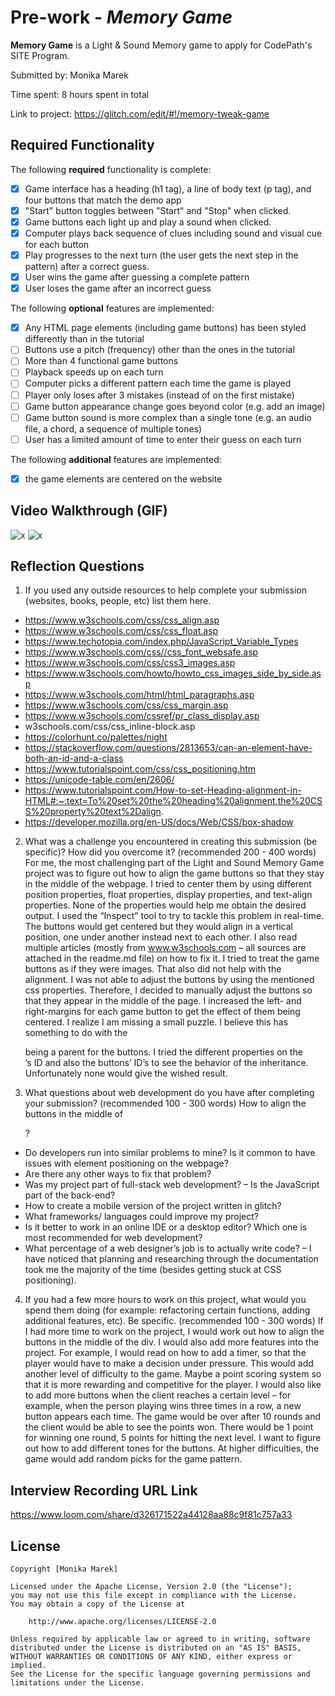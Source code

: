 # Pre-work - _Memory Game_

**Memory Game** is a Light & Sound Memory game to apply for CodePath's SITE Program.

Submitted by: Monika Marek

Time spent: 8 hours spent in total

Link to project: https://glitch.com/edit/#!/memory-tweak-game

## Required Functionality

The following **required** functionality is complete:

- [x] Game interface has a heading (h1 tag), a line of body text (p tag), and four buttons that match the demo app
- [x] "Start" button toggles between "Start" and "Stop" when clicked.
- [x] Game buttons each light up and play a sound when clicked.
- [x] Computer plays back sequence of clues including sound and visual cue for each button
- [x] Play progresses to the next turn (the user gets the next step in the pattern) after a correct guess.
- [x] User wins the game after guessing a complete pattern
- [x] User loses the game after an incorrect guess

The following **optional** features are implemented:

- [x] Any HTML page elements (including game buttons) has been styled differently than in the tutorial
- [ ] Buttons use a pitch (frequency) other than the ones in the tutorial
- [ ] More than 4 functional game buttons
- [ ] Playback speeds up on each turn
- [ ] Computer picks a different pattern each time the game is played
- [ ] Player only loses after 3 mistakes (instead of on the first mistake)
- [ ] Game button appearance change goes beyond color (e.g. add an image)
- [ ] Game button sound is more complex than a single tone (e.g. an audio file, a chord, a sequence of multiple tones)
- [ ] User has a limited amount of time to enter their guess on each turn

The following **additional** features are implemented:

- [x] the game elements are centered on the website

## Video Walkthrough (GIF)

![x](https://i.imgur.com/oTvfvl4.gif)
![x](https://i.imgur.com/Ot56da3.gif)

## Reflection Questions

1. If you used any outside resources to help complete your submission (websites, books, people, etc) list them here.

- https://www.w3schools.com/css/css_align.asp
- https://www.w3schools.com/css/css_float.asp
- https://www.techotopia.com/index.php/JavaScript_Variable_Types
- https://www.w3schools.com/css//css_font_websafe.asp
- https://www.w3schools.com/css/css3_images.asp
- https://www.w3schools.com/howto/howto_css_images_side_by_side.asp
- https://www.w3schools.com/html/html_paragraphs.asp
- https://www.w3schools.com/css/css_margin.asp
- https://www.w3schools.com/cssref/pr_class_display.asp
- w3schools.com/css/css_inline-block.asp
- https://colorhunt.co/palettes/night
- https://stackoverflow.com/questions/2813653/can-an-element-have-both-an-id-and-a-class
- https://www.tutorialspoint.com/css/css_positioning.htm
- https://unicode-table.com/en/2606/
- https://www.tutorialspoint.com/How-to-set-Heading-alignment-in-HTML#:~:text=To%20set%20the%20heading%20alignment,the%20CSS%20property%20text%2Dalign.
- https://developer.mozilla.org/en-US/docs/Web/CSS/box-shadow

2. What was a challenge you encountered in creating this submission (be specific)? How did you overcome it? (recommended 200 - 400 words)
   For me, the most challenging part of the Light and Sound Memory Game project was to figure out how to align the game buttons so that
   they stay in the middle of the webpage. I tried to center them by using different position properties, float properties, display
   properties, and text-align properties. None of the properties would help me obtain the desired output. I used the “Inspect” tool to try
   to tackle this problem in real-time. The buttons would get centered but they would align in a vertical position, one under another
   instead next to each other. I also read multiple articles (mostly from www.w3schools.com – all sources are attached in the readme.md file)
   on how to fix it. I tried to treat the game buttons as if they were images. That also did not help with the alignment. I was not able
   to adjust the buttons by using the mentioned css properties. Therefore, I decided to manually adjust the buttons so that they appear
   in the middle of the page. I increased the left- and right-margins for each game button to get the effect of them being centered.
   I realize I am missing a small puzzle. I believe this has something to do with the <div> being a parent for the buttons. I tried the
   different properties on the <div>’s ID and also the buttons’ ID’s to see the behavior of the inheritance. Unfortunately none would
   give the wished result.

3. What questions about web development do you have after completing your submission? (recommended 100 - 300 words)
   How to align the buttons in the middle of <div>?

- Do developers run into similar problems to mine? Is it common to have issues with element positioning on the webpage?
- Are there any other ways to fix that problem?
- Was my project part of full-stack web development? – Is the JavaScript part of the back-end?
- How to create a mobile version of the project written in glitch?
- What frameworks/ languages could improve my project?
- Is it better to work in an online IDE or a desktop editor? Which one is most recommended for web development?
- What percentage of a web designer’s job is to actually write code? – I have noticed that planning and researching through the documentation took me the majority of the time (besides getting stuck at CSS positioning).

4. If you had a few more hours to work on this project, what would you spend them doing (for example: refactoring certain functions, adding additional features, etc). Be specific. (recommended 100 - 300 words)
   If I had more time to work on the project, I would work out how to align the buttons in the middle of the div. I would also add more
   features into the project. For example, I would read on how to add a timer, so that the player would have to make a decision under
   pressure. This would add another level of difficulty to the game. Maybe a point scoring system so that it is more rewarding and
   competitive for the player.
   I would also like to add more buttons when the client reaches a certain level – for example, when the person playing wins three
   times in a row, a new button appears each time. The game would be over after 10 rounds and the client would be able to see the
   points won. There would be 1 point for winning one round, 5 points for hitting the next level.
   I want to figure out how to add different tones for the buttons. At higher difficulties, the game would add random picks for the game
   pattern.

## Interview Recording URL Link

https://www.loom.com/share/d326171522a44128aa88c9f81c757a33

## License

    Copyright [Monika Marek]

    Licensed under the Apache License, Version 2.0 (the "License");
    you may not use this file except in compliance with the License.
    You may obtain a copy of the License at

        http://www.apache.org/licenses/LICENSE-2.0

    Unless required by applicable law or agreed to in writing, software
    distributed under the License is distributed on an "AS IS" BASIS,
    WITHOUT WARRANTIES OR CONDITIONS OF ANY KIND, either express or implied.
    See the License for the specific language governing permissions and
    limitations under the License.
